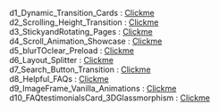 d1_Dynamic_Transition_Cards    : [Clickme](https://himanshu-0104.github.io/pusblish_JS_projects/) <br/>
d2_Scrolling_Height_Transition : [Clickme](https://himanshu-0104.github.io/pusblish_JS_projects/) <br/>
d3_StickyandRotating_Pages     : [Clickme](https://himanshu-0104.github.io/pusblish_JS_projects/) <br/>
d4_Scroll_Animation_Showcase   : [Clickme](https://himanshu-0104.github.io/pusblish_JS_projects/) <br/>
d5_blurTOclear_Preload         : [Clickme](https://himanshu-0104.github.io/pusblish_JS_projects/) <br/>
d6_Layout_Splitter             : [Clickme](https://himanshu-0104.github.io/pusblish_JS_projects/) <br/>
d7_Search_Button_Transition    : [Clickme](https://himanshu-0104.github.io/pusblish_JS_projects/) <br/>
d8_Helpful_FAQs                : [Clickme](https://himanshu-0104.github.io/pusblish_JS_projects/) <br/>
d9_ImageFrame_Vanilla_Animations : [Clickme](https://himanshu-0104.github.io/pusblish_JS_projects/) <br/>
d10_FAQtestimonialsCard_3DGlassmorphism : [Clickme](https://himanshu-0104.github.io/pusblish_JS_projects/) <br/>

